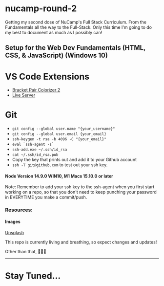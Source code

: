 # nucamp-round-2
Getting my second dose of NuCamp's Full Stack Curriculum. From the Fundamentals all the way to the Full-Stack. Only this time I'm going to do my best to document as much as I possibly can!



## Setup for the Web Dev Fundamentals (HTML, CSS, & JavaScript) (Windows 10)

# VS Code Extensions
- [Bracket Pair Colorizer 2](https://marketplace.visualstudio.com/items?itemName=CoenraadS.bracket-pair-colorizer-2)
- [Live Server](https://marketplace.visualstudio.com/items?itemName=ritwickdey.LiveServer)

# Git
- `git config --global user.name "{your_username}"`
- `git config --global user.email {your_email}`
- `ssh-keygen -t rsa -b 4096 -C "{your_email}"`
- ``eval `ssh-agent -s` ``
- `ssh-add.exe ~/.ssh/id_rsa`
- `cat ~/.ssh/id_rsa.pub`
- Copy the key that prints out and add it to your Github account
- `ssh -T git@github.com` to test out your ssh key.

#### Node Version 14.9.0 WIN10, M1 Macs 15.10.0 or later
Note: Remember to add your ssh key to the ssh-agent when you first start working on a repo, so that you don't need to keep punching your password in EVERYTIME you make a commit/push.

### Resources:

#### Images
[Unsplash](https://unsplash.com/)


This repo is currently living and breathing, so expect changes and updates!

Other than that, 🤷🏾‍♂️
<hr>


# Stay Tuned...


